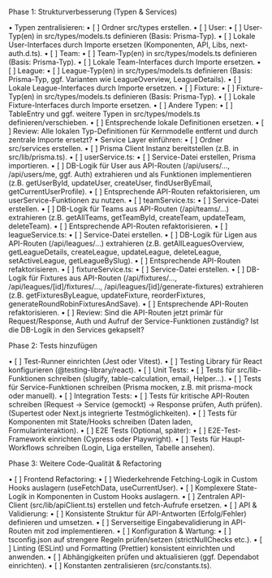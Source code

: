 Phase 1: Strukturverbesserung (Typen & Services)

 • Typen zentralisieren:
    • [ ] Ordner src/types erstellen.
    • [ ] User:
       • [ ] User-Typ(en) in src/types/models.ts definieren (Basis: Prisma-Typ).
       • [ ] Lokale User-Interfaces durch Importe ersetzen (Komponenten, API, Libs, next-auth.d.ts).
    • [ ] Team:
       • [ ] Team-Typ(en) in src/types/models.ts definieren (Basis: Prisma-Typ).
       • [ ] Lokale Team-Interfaces durch Importe ersetzen.
    • [ ] League:
       • [ ] League-Typ(en) in src/types/models.ts definieren (Basis: Prisma-Typ, ggf. Varianten wie LeagueOverview, LeagueDetails).
       • [ ] Lokale League-Interfaces durch Importe ersetzen.
    • [ ] Fixture:
       • [ ] Fixture-Typ(en) in src/types/models.ts definieren (Basis: Prisma-Typ).
       • [ ] Lokale Fixture-Interfaces durch Importe ersetzen.
    • [ ] Andere Typen:
       • [ ] TableEntry und ggf. weitere Typen in src/types/models.ts definieren/verschieben.
       • [ ] Entsprechende lokale Definitionen ersetzen.
    • [ ] Review: Alle lokalen Typ-Definitionen für Kernmodelle entfernt und durch zentrale Importe ersetzt?
 • Service Layer einführen:
    • [ ] Ordner src/services erstellen.
    • [ ] Prisma Client Instanz bereitstellen (z.B. in src/lib/prisma.ts).
    • [ ] userService.ts:
       • [ ] Service-Datei erstellen, Prisma importieren.
       • [ ] DB-Logik für User aus API-Routen (/api/users/..., /api/users/me, ggf. Auth) extrahieren und als Funktionen implementieren (z.B.
         getUserById, updateUser, createUser, findUserByEmail, getCurrentUserProfile).
       • [ ] Entsprechende API-Routen refaktorisieren, um userService-Funktionen zu nutzen.
    • [ ] teamService.ts:
       • [ ] Service-Datei erstellen.
       • [ ] DB-Logik für Teams aus API-Routen (/api/teams/...) extrahieren (z.B. getAllTeams, getTeamById, createTeam, updateTeam, deleteTeam).
       • [ ] Entsprechende API-Routen refaktorisieren.
    • [ ] leagueService.ts:
       • [ ] Service-Datei erstellen.
       • [ ] DB-Logik für Ligen aus API-Routen (/api/leagues/...) extrahieren (z.B. getAllLeaguesOverview, getLeagueDetails, createLeague,
         updateLeague, deleteLeague, setActiveLeague, getLeagueBySlug).
       • [ ] Entsprechende API-Routen refaktorisieren.
    • [ ] fixtureService.ts:
       • [ ] Service-Datei erstellen.
       • [ ] DB-Logik für Fixtures aus API-Routen (/api/fixtures/..., /api/leagues/[id]/fixtures/..., /api/leagues/[id]/generate-fixtures)
         extrahieren (z.B. getFixturesByLeague, updateFixture, reorderFixtures, generateRoundRobinFixturesAndSave).
       • [ ] Entsprechende API-Routen refaktorisieren.
    • [ ] Review: Sind die API-Routen jetzt primär für Request/Response, Auth und Aufruf der Service-Funktionen zuständig? Ist die DB-Logik in
      den Services gekapselt?

Phase 2: Tests hinzufügen

 • [ ] Test-Runner einrichten (Jest oder Vitest).
 • [ ] Testing Library für React konfigurieren (@testing-library/react).
 • [ ] Unit Tests:
    • [ ] Tests für src/lib-Funktionen schreiben (slugify, table-calculation, email, Helper...).
    • [ ] Tests für Service-Funktionen schreiben (Prisma mocken, z.B. mit prisma-mock oder manuell).
 • [ ] Integration Tests:
    • [ ] Tests für kritische API-Routen schreiben (Request -> Service (gemockt) -> Response prüfen, Auth prüfen). (Supertest oder Next.js
      integrierte Testmöglichkeiten).
    • [ ] Tests für Komponenten mit State/Hooks schreiben (Daten laden, Formularinteraktion).
 • [ ] E2E Tests (Optional, später):
    • [ ] E2E-Test-Framework einrichten (Cypress oder Playwright).
    • [ ] Tests für Haupt-Workflows schreiben (Login, Liga erstellen, Tabelle ansehen).

Phase 3: Weitere Code-Qualität & Refactoring

 • [ ] Frontend Refactoring:
    • [ ] Wiederkehrende Fetching-Logik in Custom Hooks auslagern (useFetchData, useCurrentUser).
    • [ ] Komplexere State-Logik in Komponenten in Custom Hooks auslagern.
    • [ ] Zentralen API-Client (src/lib/apiClient.ts) erstellen und fetch-Aufrufe ersetzen.
 • [ ] API & Validierung:
    • [ ] Konsistente Struktur für API-Antworten (Erfolg/Fehler) definieren und umsetzen.
    • [ ] Serverseitige Eingabevalidierung in API-Routen mit zod implementieren.
 • [ ] Konfiguration & Wartung:
    • [ ] tsconfig.json auf strengere Regeln prüfen/setzen (strictNullChecks etc.).
    • [ ] Linting (ESLint) und Formatting (Prettier) konsistent einrichten und anwenden.
    • [ ] Abhängigkeiten prüfen und aktualisieren (ggf. Dependabot einrichten).
    • [ ] Konstanten zentralisieren (src/constants.ts).